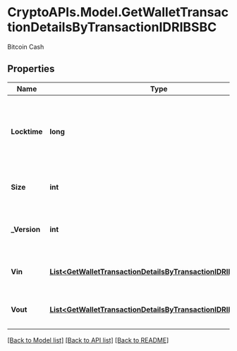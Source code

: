# CryptoAPIs.Model.GetWalletTransactionDetailsByTransactionIDRIBSBC
Bitcoin Cash

## Properties

Name | Type | Description | Notes
------------ | ------------- | ------------- | -------------
**Locktime** | **long** | Represents the time at which a particular transaction can be added to the blockchain. | 
**Size** | **int** | Represents the total size of this transaction. | 
**_Version** | **int** | Represents the transaction version number. | 
**Vin** | [**List&lt;GetWalletTransactionDetailsByTransactionIDRIBSBCVin&gt;**](GetWalletTransactionDetailsByTransactionIDRIBSBCVin.md) | Object Array representation of transaction inputs | 
**Vout** | [**List&lt;GetWalletTransactionDetailsByTransactionIDRIBSBCVout&gt;**](GetWalletTransactionDetailsByTransactionIDRIBSBCVout.md) | Object Array representation of transaction outputs | 

[[Back to Model list]](../README.md#documentation-for-models) [[Back to API list]](../README.md#documentation-for-api-endpoints) [[Back to README]](../README.md)

